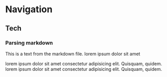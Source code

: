 # Navigation
## Tech
### Parsing markdown
This is a text from the markdown file. lorem ipsum dolor sit amet 

lorem ipsum dolor sit amet consectetur adipisicing elit. Quisquam, quidem.  lorem ipsum dolor sit amet consectetur adipisicing elit. Quisquam, quidem. 
